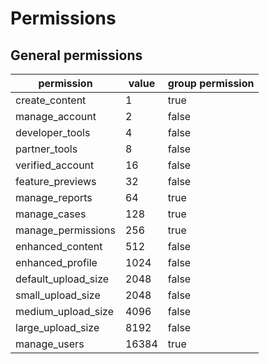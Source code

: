 # Permissions

## General permissions

| permission | value | group permission |
|------------|-------|------------------|
| create_content | 1 | true |
| manage_account | 2 | false |
| developer_tools | 4 | false |
| partner_tools | 8 | false |
| verified_account | 16 | false |
| feature_previews | 32 | false |
| manage_reports | 64 | true |
| manage_cases | 128 | true |
| manage_permissions  | 256 | true |
| enhanced_content | 512 | false |
| enhanced_profile  | 1024 | false |
| default_upload_size  | 2048 | false |
| small_upload_size  | 2048 | false |
| medium_upload_size  | 4096 | false |
| large_upload_size  | 8192 | false |
| manage_users  | 16384 | true |
